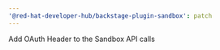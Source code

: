 ```yaml
---
'@red-hat-developer-hub/backstage-plugin-sandbox': patch
---
```


Add OAuth Header to the Sandbox API calls
